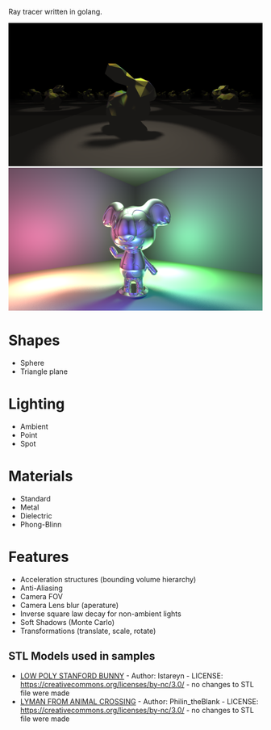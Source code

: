 Ray tracer written in golang.

![bunny](samples/bunny.png "Stanford Bunny")
![lyman](samples/lyman.png "Lyman from Animal Crossing")

# Shapes

* Sphere
* Triangle plane

# Lighting

* Ambient
* Point
* Spot

# Materials

* Standard
* Metal
* Dielectric
* Phong-Blinn

# Features

* Acceleration structures (bounding volume hierarchy)
* Anti-Aliasing
* Camera FOV
* Camera Lens blur (aperature)
* Inverse square law decay for non-ambient lights
* Soft Shadows (Monte Carlo)
* Transformations (translate, scale, rotate)

## STL Models used in samples

* [LOW POLY STANFORD BUNNY](https://cults3d.com/en/3d-model/art/low-poly-stanford-bunny) - Author: Istareyn - LICENSE: https://creativecommons.org/licenses/by-nc/3.0/ - no changes to STL file were made
* [LYMAN FROM ANIMAL CROSSING](https://cults3d.com/en/3d-model/art/lyman-from-animal-crossing) - Author: Philin_theBlank - LICENSE: https://creativecommons.org/licenses/by-nc/3.0/ - no changes to STL file were made